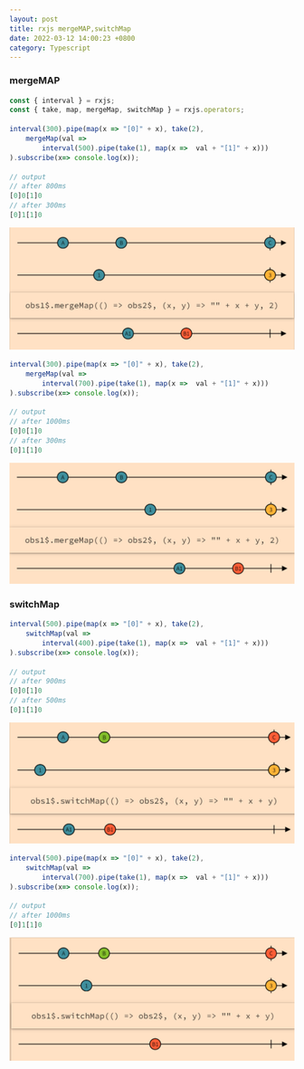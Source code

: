 ```yaml
---
layout: post
title: rxjs mergeMAP,switchMap 
date: 2022-03-12 14:00:23 +0800
category: Typescript
---
```

### mergeMAP

```typescript
const { interval } = rxjs;
const { take, map, mergeMap, switchMap } = rxjs.operators;

interval(300).pipe(map(x => "[0]" + x), take(2), 
    mergeMap(val => 
        interval(500).pipe(take(1), map(x =>  val + "[1]" + x)))
).subscribe(x=> console.log(x));

// output
// after 800ms
[0]0[1]0
// after 300ms
[0]1[1]0
```
![alt text](/public/img/typescript/003-mergeMap-01.PNG)
```typescript
interval(300).pipe(map(x => "[0]" + x), take(2), 
    mergeMap(val => 
        interval(700).pipe(take(1), map(x =>  val + "[1]" + x)))
).subscribe(x=> console.log(x));

// output
// after 1000ms
[0]0[1]0
// after 300ms
[0]1[1]0
```
![alt text](/public/img/typescript/003-mergeMap-02.PNG)
<br>
### switchMap

```typescript
interval(500).pipe(map(x => "[0]" + x), take(2), 
    switchMap(val => 
        interval(400).pipe(take(1), map(x =>  val + "[1]" + x)))
).subscribe(x=> console.log(x));

// output
// after 900ms
[0]0[1]0
// after 500ms
[0]1[1]0
```
![alt text](/public/img/typescript/003-switchMap-01.PNG)
```typescript
interval(500).pipe(map(x => "[0]" + x), take(2), 
    switchMap(val => 
        interval(700).pipe(take(1), map(x =>  val + "[1]" + x)))
).subscribe(x=> console.log(x));

// output
// after 1000ms
[0]1[1]0
```
![alt text](/public/img/typescript/003-switchMap-02.PNG)





